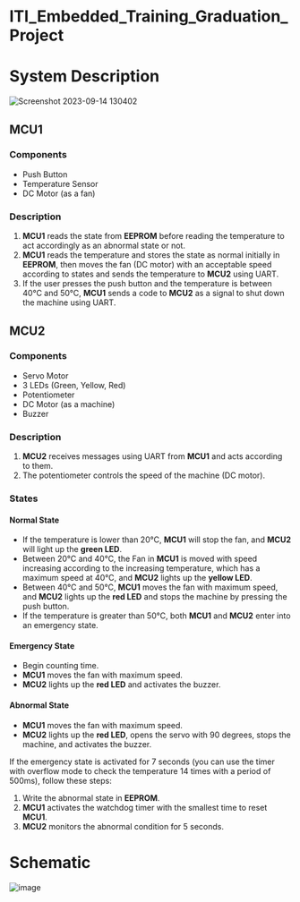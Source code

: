 # ITI_Embedded_Training_Graduation_Project


# System Description
![Screenshot 2023-09-14 130402](https://github.com/MahmoudSamy511/ITI_Embedded_Final_Project/assets/95527475/6d5a979b-12ff-4702-b272-68b596c5447a)


## MCU1

### Components
- Push Button
- Temperature Sensor
- DC Motor (as a fan)

### Description
1. **MCU1** reads the state from **EEPROM** before reading the temperature to act accordingly as an abnormal state or not.
2. **MCU1** reads the temperature and stores the state as normal initially in **EEPROM**, then moves the fan (DC motor) with an acceptable speed according to states and sends the temperature to **MCU2** using UART.
3. If the user presses the push button and the temperature is between 40°C and 50°C, **MCU1** sends a code to **MCU2** as a signal to shut down the machine using UART.

## MCU2

### Components
- Servo Motor
- 3 LEDs (Green, Yellow, Red)
- Potentiometer
- DC Motor (as a machine)
- Buzzer

### Description
1. **MCU2** receives messages using UART from **MCU1** and acts according to them.
2. The potentiometer controls the speed of the machine (DC motor).

### States

#### Normal State
- If the temperature is lower than 20°C, **MCU1** will stop the fan, and **MCU2** will light up the **green LED**.
- Between 20°C and 40°C, the Fan in **MCU1** is moved with speed increasing according to the increasing temperature, which has a maximum speed at 40°C, and **MCU2** lights up the **yellow LED**.
- Between 40°C and 50°C, **MCU1** moves the fan with maximum speed, and **MCU2** lights up the **red LED** and stops the machine by pressing the push button.
- If the temperature is greater than 50°C, both **MCU1** and **MCU2** enter into an emergency state.

#### Emergency State
- Begin counting time.
- **MCU1** moves the fan with maximum speed.
- **MCU2** lights up the **red LED** and activates the buzzer.

#### Abnormal State
- **MCU1** moves the fan with maximum speed.
- **MCU2** lights up the **red LED**, opens the servo with 90 degrees, stops the machine, and activates the buzzer.

If the emergency state is activated for 7 seconds (you can use the timer with overflow mode to check the temperature 14 times with a period of 500ms), follow these steps:
1. Write the abnormal state in **EEPROM**.
2. **MCU1** activates the watchdog timer with the smallest time to reset **MCU1**.
3. **MCU2** monitors the abnormal condition for 5 seconds.

# Schematic
![image](https://github.com/MahmoudSamy511/ITI_Embedded_Final_Project/assets/95527475/743a56a1-4cb8-47ae-9f9b-a15e78d3d7f3)

